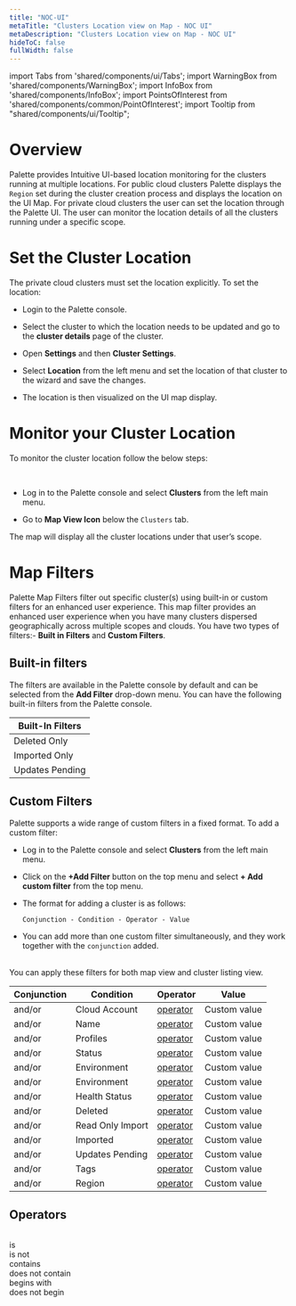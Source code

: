 ```yaml
---
title: "NOC-UI"
metaTitle: "Clusters Location view on Map - NOC UI"
metaDescription: "Clusters Location view on Map - NOC UI"
hideToC: false
fullWidth: false
---
```


import Tabs from 'shared/components/ui/Tabs';
import WarningBox from 'shared/components/WarningBox';
import InfoBox from 'shared/components/InfoBox';
import PointsOfInterest from 'shared/components/common/PointOfInterest';
import Tooltip from "shared/components/ui/Tooltip";


# Overview

Palette provides Intuitive UI-based location monitoring for the clusters running at multiple locations. For public cloud clusters Palette displays the `Region` set during the cluster creation process and displays the location on the UI Map. For private cloud clusters the user can set the location through the Palette UI. The user can monitor the location details of all the clusters running under a specific scope. 

# Set the Cluster Location

The private cloud clusters must set the location explicitly. To set the location:
<br />

* Login to the Palette console.


* Select the cluster to which the location needs to be updated and go to the **cluster details** page of the cluster.


* Open **Settings** and then **Cluster Settings**.


* Select **Location** from the left menu and set the location of that cluster to the wizard and save the changes.


* The location is then visualized on the UI map display.


# Monitor your Cluster Location


To monitor the cluster location follow the below steps:

<br />

* Log in to the Palette console and select **Clusters** from the left main menu.


* Go to **Map View Icon** below the `Clusters` tab.


The map will display all the cluster locations under that user’s scope. 

# Map Filters

Palette Map Filters filter out specific cluster(s) using built-in or custom filters for an enhanced user experience. This map filter provides an enhanced user experience when you have many clusters dispersed geographically across multiple scopes and clouds. You have two types of filters:- **Built in Filters** and **Custom Filters**.

## Built-in filters

The filters are available in the Palette console by default and can be selected from the **Add Filter** drop-down menu. You can have the following built-in filters from the Palette console.


|**Built-In Filters** |
|---------------------|
|Deleted Only|
|Imported Only|
|Updates Pending|


## Custom Filters

Palette supports a wide range of custom filters in a fixed format. To add a custom filter:
<br />

* Log in to the Palette console and select **Clusters** from the left main menu.


* Click on the **+Add Filter** button on the top menu and select **+ Add custom filter** from the top menu.


* The format for adding a cluster is as follows:

  `Conjunction - Condition - Operator - Value`


* You can add more than one custom filter simultaneously, and they work together with the `conjunction` added.

<br />
<InfoBox>
You can apply these filters for both map view and cluster listing view.
</InfoBox>

|Conjunction| Condition |Operator|Value
|--|--|--|---|
|and/or|Cloud Account|[operator](/clusters/cluster-management/noc-ui#operators) |Custom value |
|and/or|Name|[operator](/clusters/cluster-management/noc-ui#operators) | Custom value|
|and/or|Profiles|[operator](/clusters/cluster-management/noc-ui#operators) |Custom value |
|and/or|Status|[operator](/clusters/cluster-management/noc-ui#operators) |Custom value|
|and/or|Environment|[operator](/clusters/cluster-management/noc-ui#operators) |Custom value|
|and/or|Environment|[operator](/clusters/cluster-management/noc-ui#operators) |Custom value|
|and/or|Health Status|[operator](/clusters/cluster-management/noc-ui#operators) |Custom value|
|and/or|Deleted|[operator](/clusters/cluster-management/noc-ui#operators) |Custom value|
|and/or|Read Only Import| [operator](/clusters/cluster-management/noc-ui#operators)|Custom value|
|and/or|Imported|[operator](/clusters/cluster-management/noc-ui#operators) |Custom value|
|and/or|Updates Pending|[operator](/clusters/cluster-management/noc-ui#operators) |Custom value|
|and/or|Tags|[operator](/clusters/cluster-management/noc-ui#operators) |Custom value|
|and/or|Region| [operator](/clusters/cluster-management/noc-ui#operators)|Custom value|


## Operators
| |
|-|
is <br />
is not  <br />
contains  <br />
does not contain  <br />
begins with  <br />
does not begin  <br /> 


